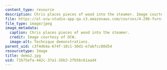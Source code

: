 ```yaml
---
content_type: resource
description: Chris places pieces of wood into the steamer. Image courtesy of OCW.
file: https://ol-ocw-studio-app-qa.s3.amazonaws.com/courses/4-296-furniture-making-spring-2005/71b75efa442c37a12bb32fb56c61aad4_demo2.jpg
file_type: image/jpeg
image_metadata:
  caption: Chris places pieces of wood into the steamer.
  credit: Image courtesy of OCW.
  image-alt: Technique demonstrations.
parent_uid: c3f4d64a-674f-10c1-30d1-e7abfcc80d54
resourcetype: Image
title: demo2.jpg
uid: 71b75efa-442c-37a1-2bb3-2fb56c61aad4
---
```

